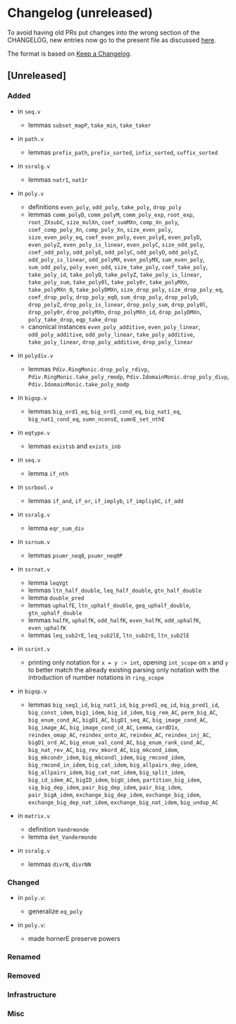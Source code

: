 # Changelog (unreleased)

To avoid having old PRs put changes into the wrong section of the CHANGELOG,
new entries now go to the present file as discussed
[here](https://github.com/math-comp/math-comp/wiki/Agenda-of-the-April-23rd-2019-meeting-9h30-to-12h30#avoiding-issues-with-changelog).

The format is based on [Keep a Changelog](https://keepachangelog.com/en/1.0.0/).

## [Unreleased]

### Added

- in `seq.v`
  + lemmas `subset_mapP`, `take_min`, `take_taker`

- in `path.v` 
  + lemmas `prefix_path`, `prefix_sorted`, `infix_sorted`, `suffix_sorted` 

- in `ssralg.v`
  + lemmas `natr1`, `nat1r`

- in `poly.v`
  + definitions `even_poly`, `odd_poly`, `take_poly`, `drop_poly`
  + lemmas `comm_polyD`, `comm_polyM`, `comm_poly_exp`, `root_exp`,
    `root_ZXsubC`, `size_mulXn`, `coef_sumMXn`, `comp_Xn_poly`,
    `coef_comp_poly_Xn`, `comp_poly_Xn`, `size_even_poly`,
    `size_even_poly_eq`, `coef_even_poly`, `even_polyE`, `even_polyD`,
    `even_polyZ`, `even_poly_is_linear`, `even_polyC`,
    `size_odd_poly`, `coef_odd_poly`, `odd_polyE`, `odd_polyC`,
    `odd_polyD`, `odd_polyZ`, `odd_poly_is_linear`, `odd_polyMX`,
    `even_polyMX`, `sum_even_poly`, `sum_odd_poly`, `poly_even_odd`,
    `size_take_poly`, `coef_take_poly`, `take_poly_id`, `take_polyD`,
    `take_polyZ`, `take_poly_is_linear`, `take_poly_sum`,
    `take_poly0l`, `take_poly0r`, `take_polyMXn`, `take_polyMXn_0`,
    `take_polyDMXn`, `size_drop_poly`, `size_drop_poly_eq`,
    `coef_drop_poly`, `drop_poly_eq0`, `sum_drop_poly`, `drop_polyD`,
    `drop_polyZ`, `drop_poly_is_linear`, `drop_poly_sum`,
    `drop_poly0l`, `drop_poly0r`, `drop_polyMXn`, `drop_polyMXn_id`,
    `drop_polyDMXn`, `poly_take_drop`, `eqp_take_drop`
  + canonical instances `even_poly_additive`, `even_poly_linear`,
    `odd_poly_additive`, `odd_poly_linear`, `take_poly_additive`,
    `take_poly_linear`, `drop_poly_additive`, `drop_poly_linear`

- in `polydiv.v`
  + lemmas `Pdiv.RingMonic.drop_poly_rdivp`,
    `Pdiv.RingMonic.take_poly_rmodp`,
    `Pdiv.IdomainMonic.drop_poly_divp`,
    `Pdiv.IdomainMonic.take_poly_modp`

- in `bigop.v`
  + lemmas `big_ord1_eq`, `big_ord1_cond_eq`, `big_nat1_eq`,
    `big_nat1_cond_eq`, `sumn_nconsE`, `sumnE_set_nthE`

- in `eqtype.v`
  + lemmas `existsb` and `exists_inb`

- in `seq.v`
  + lemma `if_nth`

- in `ssrbool.v`
  + lemmas `if_and`, `if_or`, `if_implyb`, `if_impliybC`, `if_add`

- in `ssralg.v`
  + lemma `eqr_sum_div`

- in `ssrnum.v`
  + lemmas `psumr_neq0`, `psumr_neq0P`

- in `ssrnat.v`
  + lemma `leqVgt`
  + lemmas `ltn_half_double`, `leq_half_double`, `gtn_half_double`
  + lemma `double_pred`
  + lemmas `uphalfE`, `ltn_uphalf_double`, `geq_uphalf_double`, `gtn_uphalf_double`
  + lemmas `halfK`, `uphalfK`, `odd_halfK`, `even_halfK`, `odd_uphalfK`, `even_uphalfK`
  + lemmas `leq_sub2rE`, `leq_sub2lE`, `ltn_sub2rE`, `ltn_sub2lE`

- in `ssrint.v`
  + printing only notation for `x = y :> int`, opening `int_scope` on
    `x` and `y` to better match the already existing parsing only
    notation with the introduction of number notations in `ring_scope`

- in `bigop.v`
  + lemmas `big_seq1_id`, `big_nat1_id`, `big_pred1_eq_id`,
    `big_pred1_id`, `big_const_idem`, `big1_idem`, `big_id_idem`,
    `big_rem_AC`, `perm_big_AC`, `big_enum_cond_AC`, `bigD1_AC`,
    `bigD1_seq_AC`, `big_image_cond_AC`, `big_image_AC`,
    `big_image_cond_id_AC`, `Lemma`, `cardD1x`, `reindex_omap_AC`,
    `reindex_onto_AC`, `reindex_AC`, `reindex_inj_AC`, `bigD1_ord_AC`,
    `big_enum_val_cond_AC`, `big_enum_rank_cond_AC`, `big_nat_rev_AC`,
    `big_rev_mkord_AC`, `big_mkcond_idem`, `big_mkcondr_idem`,
    `big_mkcondl_idem`, `big_rmcond_idem`, `big_rmcond_in_idem`,
    `big_cat_idem`, `big_allpairs_dep_idem`, `big_allpairs_idem`,
    `big_cat_nat_idem`, `big_split_idem`, `big_id_idem_AC`,
    `bigID_idem`, `bigU_idem`, `partition_big_idem`,
    `sig_big_dep_idem`, `pair_big_dep_idem`, `pair_big_idem`,
    `pair_bigA_idem`, `exchange_big_dep_idem`, `exchange_big_idem`,
    `exchange_big_dep_nat_idem`, `exchange_big_nat_idem`,
    `big_undup_AC`
- in `matrix.v`
  + definition `Vandrmonde`
  + lemma `det_Vandermonde`

- in `ssralg.v`
  + lemmas `divrN`, `divrNN`

### Changed

- in `poly.v`:
  + generalize `eq_poly`

- in `poly.v`:
  + made hornerE preserve powers

### Renamed

### Removed

### Infrastructure

### Misc

